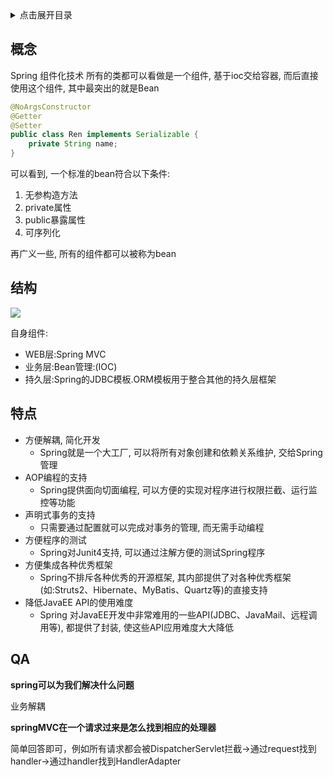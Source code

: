 <details>
<summary>点击展开目录</summary>
<!-- TOC -->

- [概念](#概念)
- [结构](#结构)
- [特点](#特点)
- [QA](#qa)

<!-- /TOC -->
</details>


## 概念

Spring 组件化技术
所有的类都可以看做是一个组件, 基于ioc交给容器, 而后直接使用这个组件, 其中最突出的就是Bean

```Java
@NoArgsConstructor
@Getter
@Setter
public class Ren implements Serializable {
    private String name;
}
```

可以看到, 一个标准的bean符合以下条件:
1. 无参构造方法
2. private属性
3. public暴露属性
4. 可序列化

再广义一些, 所有的组件都可以被称为bean

## 结构

![](https://gitee.com/LuVx/img/raw/master/spring-overview.png)

自身组件:

* WEB层:Spring MVC
* 业务层:Bean管理:(IOC)
* 持久层:Spring的JDBC模板.ORM模板用于整合其他的持久层框架

## 特点

* 方便解耦, 简化开发
    * Spring就是一个大工厂, 可以将所有对象创建和依赖关系维护, 交给Spring管理
* AOP编程的支持
    * Spring提供面向切面编程, 可以方便的实现对程序进行权限拦截、运行监控等功能
* 声明式事务的支持
    * 只需要通过配置就可以完成对事务的管理, 而无需手动编程
* 方便程序的测试
    * Spring对Junit4支持, 可以通过注解方便的测试Spring程序
* 方便集成各种优秀框架
    * Spring不排斥各种优秀的开源框架, 其内部提供了对各种优秀框架(如:Struts2、Hibernate、MyBatis、Quartz等)的直接支持
* 降低JavaEE API的使用难度
    * Spring 对JavaEE开发中非常难用的一些API(JDBC、JavaMail、远程调用等), 都提供了封装, 使这些API应用难度大大降低

## QA

**spring可以为我们解决什么问题**

业务解耦

**springMVC在一个请求过来是怎么找到相应的处理器**

简单回答即可，例如所有请求都会被DispatcherServlet拦截->通过request找到handler->通过handler找到HandlerAdapter



